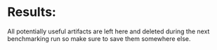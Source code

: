 # Results:

All potentially useful artifacts are left here and deleted during the next benchmarking run
so make sure to save them somewhere else.